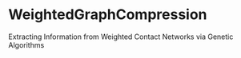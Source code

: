 # WeightedGraphCompression
Extracting Information from Weighted Contact Networks via Genetic Algorithms
